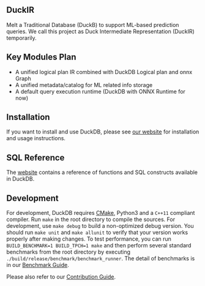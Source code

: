 ## DuckIR
Melt a Traditional Database (DuckB) to support ML-based prediction queries.
We call this project as Duck Intermediate Representation (DuckIR) temporarily.

## Key Modules Plan
* A unified logical plan IR combined with DuckDB Logical plan and onnx Graph
* A unified metadata/catalog for ML related info storage
* A default query execution runtime (DuckDB with ONNX Runtime for now)

## Installation
If you want to install and use DuckDB, please see [our website](https://www.duckdb.org) for installation and usage instructions.

## SQL Reference
The [website](https://duckdb.org/docs/sql/introduction) contains a reference of functions and SQL constructs available in DuckDB.

## Development 
For development, DuckDB requires [CMake](https://cmake.org), Python3 and a `C++11` compliant compiler. Run `make` in the root directory to compile the sources. For development, use `make debug` to build a non-optimized debug version. You should run `make unit` and `make allunit` to verify that your version works properly after making changes. To test performance, you can run `BUILD_BENCHMARK=1 BUILD_TPCH=1 make` and then perform several standard benchmarks from the root directory by executing `./build/release/benchmark/benchmark_runner`. The detail of benchmarks is in our [Benchmark Guide](benchmark/README.md).

Please also refer to our [Contribution Guide](CONTRIBUTING.md).
